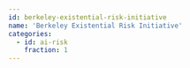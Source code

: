 ```yaml
---
id: berkeley-existential-risk-initiative
name: 'Berkeley Existential Risk Initiative'
categories:
  - id: ai-risk
    fraction: 1
---
```

